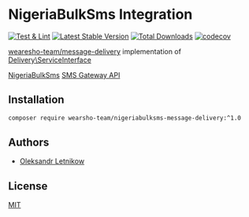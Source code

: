 # NigeriaBulkSms Integration
[![Test & Lint](https://github.com/wearesho-team/nigeriabulksms-message-delivery/actions/workflows/php.yml/badge.svg?branch=master)](https://github.com/wearesho-team/nigeriabulksms-message-delivery/actions/workflows/php.yml)
[![Latest Stable Version](https://poser.pugx.org/wearesho-team/nigeriabulksms-message-delivery/v/stable.png)](https://packagist.org/packages/wearesho-team/nigeriabulksms-message-delivery)
[![Total Downloads](https://poser.pugx.org/wearesho-team/nigeriabulksms-message-delivery/downloads.png)](https://packagist.org/packages/wearesho-team/nigeriabulksms-message-delivery)
[![codecov](https://codecov.io/gh/wearesho-team/nigeriabulksms-message-delivery/branch/master/graph/badge.svg)](https://codecov.io/gh/wearesho-team/nigeriabulksms-message-delivery)

[wearesho-team/message-delivery](https://github.com/wearesho-team/message-delivery) implementation of
[Delivery\ServiceInterface](https://github.com/wearesho-team/message-delivery/blob/1.3.4/src/ServiceInterface.php)

[NigeriaBulkSms](https://nigeriabulksms.com/)
[SMS Gateway API](https://nigeriabulksms.com/sms-gateway-api-in-nigeria/)

## Installation
```bash
composer require wearsho-team/nigeriabulksms-message-delivery:^1.0
```

## Authors
- [Oleksandr <Horat1us> Letnikow](mailto:reclamme@gmail.com)

## License
[MIT](./LICENSE)
